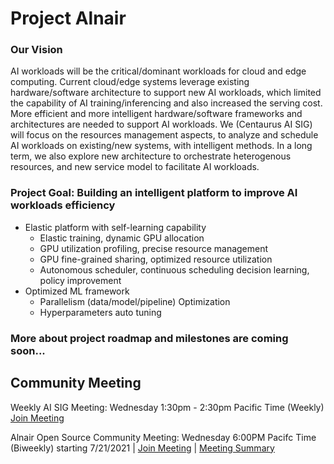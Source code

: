 # Project Alnair

### Our Vision
  
AI workloads will be the critical/dominant workloads for cloud and edge computing. Current cloud/edge systems leverage existing hardware/software architecture to support new AI workloads, which limited the capability of AI training/inferencing and also increased the serving cost. More efficient and more intelligent hardware/software frameworks and architectures are needed to support AI workloads. We (Centaurus AI SIG) will focus on the resources management aspects, to analyze and schedule AI workloads on existing/new systems, with intelligent methods. In a long term, we also explore new architecture to orchestrate heterogenous resources, and new service model to facilitate AI workloads.

### Project Goal: Building an intelligent platform to improve AI workloads efficiency

- Elastic platform with self-learning capability
  - Elastic training, dynamic GPU allocation  
  - GPU utilization profiling, precise resource management
  - GPU fine-grained sharing, optimized resource utilization
  - Autonomous scheduler, continuous scheduling decision learning, policy improvement  
- Optimized ML framework
  - Parallelism (data/model/pipeline) Optimization
  - Hyperparameters auto tuning

### More about project roadmap and milestones are coming soon...

## Community Meeting 
 Weekly AI SIG Meeting: Wednesday 1:30pm - 2:30pm Pacific Time (Weekly) [Join Meeting](https://futurewei.zoom.us/j/95486163822?from=addon)
 
 Alnair Open Source Community Meeting: Wednesday 6:00PM Pacifc Time (Biweekly) starting 7/21/2021 | [Join Meeting](https://futurewei.zoom.us/j/97139649090?from=addon) | [Meeting Summary](https://docs.google.com/document/d/11XkRn05E_--1x41-cvBmVLIV9VWWjGsrv03SfGFxFm4/edit?usp=sharing) 
